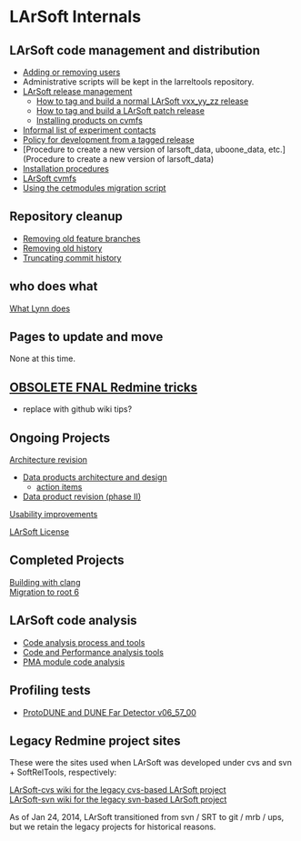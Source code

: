 # LArSoft Internals



## LArSoft code management and distribution

-   [Adding or removing users](Adding_or_removing_users)
-   Administrative scripts will be kept in the larreltools repository.
-   [LArSoft release management](LArSoft_release_management)
    -   [How to tag and build a normal LArSoft vxx_yy_zz release](How_to_tag_and_build_a_LArSoft_vx_yy_zz_release)
    -   [How to tag and build a LArSoft patch release](How_to_tag_and_build_a_LArSoft_patch_release)
    -   [Installing products on cvmfs](Installing_products_on_cvmfs)
-   [Informal list of experiment contacts](Informal_list_of_experiment_contacts)
-   [Policy for development from a tagged release](Policy_for_development_from_a_tagged_release)
-   [Procedure to create a new version of larsoft_data, uboone_data, etc.](Procedure to create a new version of larsoft_data)
-   [Installation procedures](Installation_procedures)
-   [LArSoft cvmfs](LArSoft_cvmfs)
-   [Using the cetmodules migration script](Using_the_cetmodules_migration_script)

## Repository cleanup

-   [Removing old feature branches](Removing_old_feature_branches)
-   [Removing old history](Removing_old_history)
-   [Truncating commit history](Truncating_commit_history)

## who does what

[What Lynn does](What_Lynn_does)

## Pages to update and move

None at this time.

## [OBSOLETE FNAL Redmine tricks](OBSOLETE_FNAL_Redmine_tricks)

-   replace with github wiki tips?

## Ongoing Projects

[Architecture revision](Architecture_revision)

-   [Data products architecture and design](Data_products_architecture_and_design)
    -   [action items](DataProductsArchitectureActionItems)
-   [Data product revision (phase II)](Data_product_revision_(phase_II))

[Usability improvements](Usability_improvements)

[LArSoft License](LArSoft_License)

## Completed Projects

[Building with clang](Building_with_clang)  
[Migration to root 6](Migration_to_root_6)

## LArSoft code analysis

-   [Code analysis process and tools](Code_analysis_process_and_tools)
-   [Code and Performance analysis tools](Code_and_Performance_analysis_tools)
-   [PMA module code analysis](PMA_module_code_analysis)

## Profiling tests

-   [ProtoDUNE and DUNE Far Detector v06_57_00](ProtoDUNE_and_DUNE_Far_Detector_v06_57_00)

## Legacy Redmine project sites

These were the sites used when LArSoft was developed under cvs and svn + SoftRelTools, respectively:

[LArSoft-cvs wiki for the legacy cvs-based LArSoft project](https://cdcvs.fnal.gov/redmine/projects/larsoft-cvs/wiki/)  
[LArSoft-svn wiki for the legacy svn-based LArSoft project](https://cdcvs.fnal.gov/redmine/projects/larsoftsvn/wiki/)

As of Jan 24, 2014, LArSoft transitioned from svn / SRT to git / mrb / ups, but we retain the legacy projects for historical reasons.
